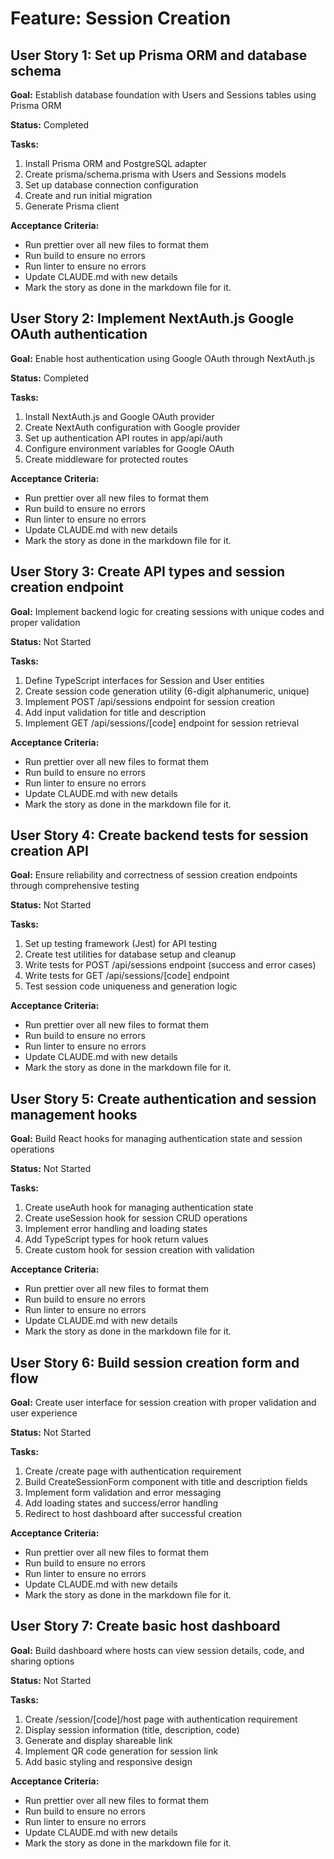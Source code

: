 # Feature: Session Creation

## User Story 1: Set up Prisma ORM and database schema

**Goal:** Establish database foundation with Users and Sessions tables using Prisma ORM

**Status:** Completed

**Tasks:**

1. Install Prisma ORM and PostgreSQL adapter
2. Create prisma/schema.prisma with Users and Sessions models
3. Set up database connection configuration
4. Create and run initial migration
5. Generate Prisma client

**Acceptance Criteria:**

- Run prettier over all new files to format them
- Run build to ensure no errors
- Run linter to ensure no errors
- Update CLAUDE.md with new details
- Mark the story as done in the markdown file for it.

## User Story 2: Implement NextAuth.js Google OAuth authentication

**Goal:** Enable host authentication using Google OAuth through NextAuth.js

**Status:** Completed

**Tasks:**

1. Install NextAuth.js and Google OAuth provider
2. Create NextAuth configuration with Google provider
3. Set up authentication API routes in app/api/auth
4. Configure environment variables for Google OAuth
5. Create middleware for protected routes

**Acceptance Criteria:**

- Run prettier over all new files to format them
- Run build to ensure no errors
- Run linter to ensure no errors
- Update CLAUDE.md with new details
- Mark the story as done in the markdown file for it.

## User Story 3: Create API types and session creation endpoint

**Goal:** Implement backend logic for creating sessions with unique codes and proper validation

**Status:** Not Started

**Tasks:**

1. Define TypeScript interfaces for Session and User entities
2. Create session code generation utility (6-digit alphanumeric, unique)
3. Implement POST /api/sessions endpoint for session creation
4. Add input validation for title and description
5. Implement GET /api/sessions/[code] endpoint for session retrieval

**Acceptance Criteria:**

- Run prettier over all new files to format them
- Run build to ensure no errors
- Run linter to ensure no errors
- Update CLAUDE.md with new details
- Mark the story as done in the markdown file for it.

## User Story 4: Create backend tests for session creation API

**Goal:** Ensure reliability and correctness of session creation endpoints through comprehensive testing

**Status:** Not Started

**Tasks:**

1. Set up testing framework (Jest) for API testing
2. Create test utilities for database setup and cleanup
3. Write tests for POST /api/sessions endpoint (success and error cases)
4. Write tests for GET /api/sessions/[code] endpoint
5. Test session code uniqueness and generation logic

**Acceptance Criteria:**

- Run prettier over all new files to format them
- Run build to ensure no errors
- Run linter to ensure no errors
- Update CLAUDE.md with new details
- Mark the story as done in the markdown file for it.

## User Story 5: Create authentication and session management hooks

**Goal:** Build React hooks for managing authentication state and session operations

**Status:** Not Started

**Tasks:**

1. Create useAuth hook for managing authentication state
2. Create useSession hook for session CRUD operations
3. Implement error handling and loading states
4. Add TypeScript types for hook return values
5. Create custom hook for session creation with validation

**Acceptance Criteria:**

- Run prettier over all new files to format them
- Run build to ensure no errors
- Run linter to ensure no errors
- Update CLAUDE.md with new details
- Mark the story as done in the markdown file for it.

## User Story 6: Build session creation form and flow

**Goal:** Create user interface for session creation with proper validation and user experience

**Status:** Not Started

**Tasks:**

1. Create /create page with authentication requirement
2. Build CreateSessionForm component with title and description fields
3. Implement form validation and error messaging
4. Add loading states and success/error handling
5. Redirect to host dashboard after successful creation

**Acceptance Criteria:**

- Run prettier over all new files to format them
- Run build to ensure no errors
- Run linter to ensure no errors
- Update CLAUDE.md with new details
- Mark the story as done in the markdown file for it.

## User Story 7: Create basic host dashboard

**Goal:** Build dashboard where hosts can view session details, code, and sharing options

**Status:** Not Started

**Tasks:**

1. Create /session/[code]/host page with authentication requirement
2. Display session information (title, description, code)
3. Generate and display shareable link
4. Implement QR code generation for session link
5. Add basic styling and responsive design

**Acceptance Criteria:**

- Run prettier over all new files to format them
- Run build to ensure no errors
- Run linter to ensure no errors
- Update CLAUDE.md with new details
- Mark the story as done in the markdown file for it.